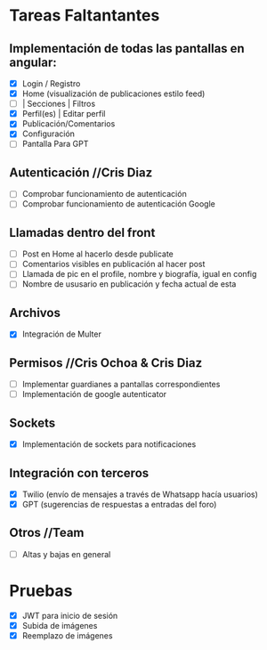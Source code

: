 # Tareas Faltantantes

## Implementación de todas las pantallas en angular:
- [X] Login / Registro
- [X] Home (visualización de publicaciones estilo feed)
- [ ] | Secciones | Filtros
- [X] Perfil(es) | Editar perfil
- [X] Publicación/Comentarios
- [X] Configuración
- [ ] Pantalla Para GPT

## Autenticación //Cris Diaz
- [ ] Comprobar funcionamiento de autenticación
- [ ] Comprobar funcionamiento de autenticación Google

## Llamadas dentro del front
- [ ] Post en Home al hacerlo desde publicate
- [ ] Comentarios visibles en publicación al hacer post
- [ ] Llamada de pic en el profile, nombre y biografía, igual en config
- [ ] Nombre de ususario en publicación y fecha actual de esta

## Archivos
- [x] Integración de Multer

## Permisos //Cris Ochoa & Cris Diaz
- [ ] Implementar guardianes a pantallas correspondientes
- [ ] Implementación de google autenticator

## Sockets
- [x] Implementación de sockets para notificaciones

## Integración con terceros
- [x] Twilio (envío de mensajes a través de Whatsapp hacía usuarios)
- [x] GPT (sugerencias de respuestas a entradas del foro)

## Otros //Team
- [ ] Altas y bajas en general

# Pruebas
- [x] JWT para inicio de sesión
- [x] Subida de imágenes
- [x] Reemplazo de imágenes
